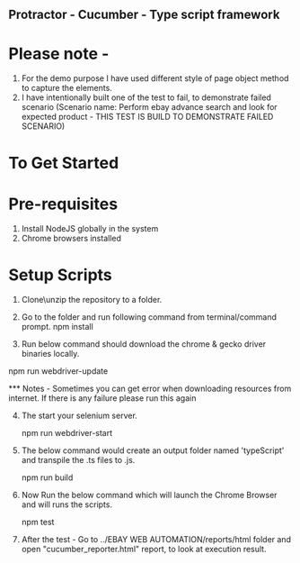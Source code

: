 ## Protractor - Cucumber - Type script framework

# Please note -
1. For the demo purpose I have used different style of page object method to capture the elements.
2. I have intentionally built one of the test to fail, to demonstrate failed scenario (Scenario name: Perform ebay advance search and look for expected product - THIS TEST IS BUILD TO DEMONSTRATE FAILED SCENARIO)

# To Get Started

# Pre-requisites
1. Install NodeJS globally in the system
2. Chrome browsers installed

# Setup Scripts
1. Clone\unzip the repository to a folder.

2. Go to the folder and run following command from terminal/command prompt.
npm install 

3. Run below command should download the chrome & gecko driver binaries locally.

  npm run webdriver-update

*** Notes - Sometimes you can get error when downloading resources from internet. If there is any failure please run this again

4. The start your selenium server.  

   npm run webdriver-start

5. The below command would create an output folder named 'typeScript' and transpile the .ts files to .js.

     npm run build

6. Now Run the below command which will launch the Chrome Browser and will runs the scripts.   

   npm test

7. After the test - Go to  ../EBAY WEB AUTOMATION/reports/html folder and open "cucumber_reporter.html" report, to look at execution result.